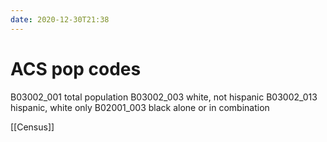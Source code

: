 ```yaml
---
date: 2020-12-30T21:38
---
```


# ACS pop codes

B03002_001 total population
B03002_003 white, not hispanic
B03002_013 hispanic, white only
B02001_003 black alone or in combination 

[[Census]]